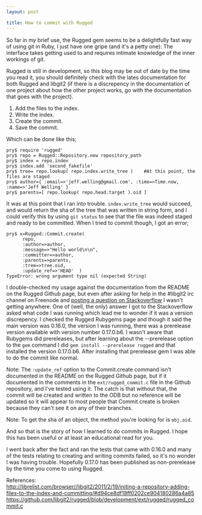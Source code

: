```yaml
---  
layout: post  

title: How to commit with Rugged
---  
```


So far in my brief use, the Rugged gem seems to be a delightfully fast way of using git in Ruby, I just have one gripe (and it's a petty one): The interface takes getting used to and requires intimate knowledge of the inner workings of git.

Rugged is still in development, so this blog may be out of date by the time you read it, you should definitely check with the lates documentation for both Rugged and libgit2 (if there is a discrepency in the documentation of one project about how the other project works, go with the documentation that goes with the project). 

1) Add the files to the index.  
2) Write the index.  
3) Create the commit.  
4) Save the commit.  

Which can be done like this;  

    pry$ require 'rugged'  
    pry$ repo = Rugged::Repository.new repository_path  
    pry$ index = repo.index  
    pry$ index.add 'second_fakefile'  
    pry$ tree= repo.lookup( repo.index.write_tree )    #At this point, the files are staged
    pry$ author={ :email=>'jeff.welling@gmail.com', :time=>Time.now, :name=>'Jeff Welling' }  
    pry$ parents=[ repo.lookup( repo.head.target ).oid ]  

It was at this point that I ran into trouble.  `index.write_tree` would succeed, and would return the sha of the tree that was written in string form, and I could verify this by using `git status` to see that the file was indeed staged and ready to be committed. When I tried to commit though, I got an error;  

    pry$ x=Rugged::Commit.create( 
          repo, 
          :author=>author, 
          :message=>"Hello world\n\n", 
          :committer=>author, 
          :parents=>parents, 
          :tree=>tree.oid,
          :update_ref=>'HEAD'  )
    TypeError: wrong argument type nil (expected String)

I double-checked my usage against the documentation from the README on the Rugged Github page, but even after asking for help in the #libgit2 irc channel on Freenode and [posting a question on Stackoverflow][0] I wasn't getting anywhere.  One of (well, the only) answer I got to the Stackoverflow asked what code I was running which lead me to wonder if it was a version discrepency.  I checked the Rugged Rubygems page and though it said the main version was 0.16.0, the version I was running, there was a prerelease version available with version number 0.17.0.b6.  I wasn't aware that Rubygems did prereleases, but after learning about the --prerelease option to the `gem` command I did `gem install --prerelease rugged` and that installed the version 0.17.0.b6. After installing that prerelease gem I was able to do the commit like normal.

Note: The `:update_ref` option to the Commit.create command isn't documented in the README on the Rugged Github page, but if it documented in the comments in the `ext/rugged_commit.c` file in the Github repository, and I've tested using it.  The catch is that without that, the commit will be created and written to the ODB but no reference will be updated so it will appear to most people that Commit.create is broken because they can't see it on any of their branches.  

Note: To get the sha of an object, the method you're looking for is `obj.oid`.  

And so that is the story of how I learned to do commits in Rugged. I hope this has been useful or at least an educational read for you.

I went back after the fact and ran the tests that came with 0.16.0 and many of the tests relating to creating and writing commits failed, so it's no wonder I was having trouble.  Hopefully 0.17.0 has been published as non-prerelease by the time you come to using Rugged.

References:  
http://librelist.com/browser//libgit2/2011/2/19/initing-a-repository-adding-files-to-the-index-and-committing/#d94ce8df18ff0202ce904180286a4a85  
https://github.com/libgit2/rugged/blob/development/ext/rugged/rugged_commit.c  

[0]: http://stackoverflow.com/questions/12649697/how-to-commit-with-ruby-bindings-for-libgit2/12651234
